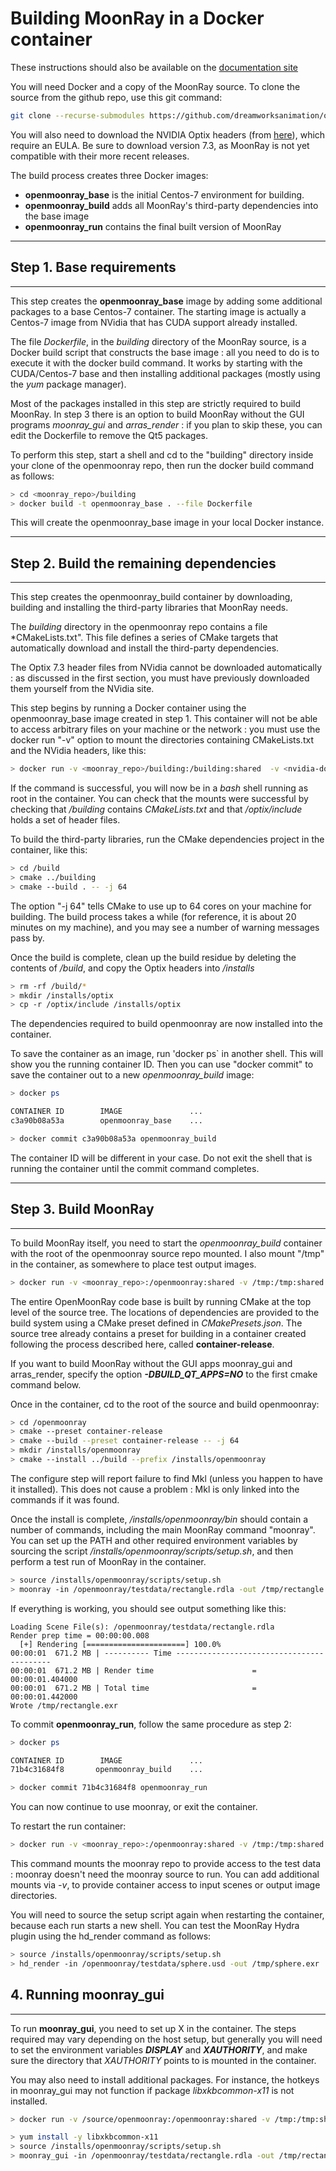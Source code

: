 # Building MoonRay in a Docker container

These instructions should also be available on the [documentation site](https://docs.openmoonray.org/getting-started/installation/building-moonray/building-moonray-container/)

You will need Docker and a copy of the MoonRay source. To clone the source from the github repo, use this git command:

```bash
git clone --recurse-submodules https://github.com/dreamworksanimation/openmoonray.git
```

You will also need to download the NVIDIA Optix headers (from [here](https://developer.nvidia.com/designworks/optix/downloads/legacy)), which require an EULA. Be sure to download version 7.3, as MoonRay is not yet compatible with their more recent releases.

The build process creates three Docker images:

- **openmoonray_base** is the initial Centos-7 environment for building.
- **openmoonray_build** adds all MoonRay's third-party dependencies into the base image
- **openmoonray_run** contains the final built version of MoonRay


---
## Step 1. Base requirements
---

This step creates the **openmoonray_base** image by adding some additional packages to a base Centos-7 container. The starting  image is actually a Centos-7 image from NVidia that has CUDA support already installed.

The file *Dockerfile*, in the *building* directory of the MoonRay source, is a Docker build script that constructs the base image : all you need to do is to execute it with the docker build command. It works by starting with the CUDA/Centos-7 base and then installing additional packages (mostly using the *yum* package manager).

Most of the packages installed in this step are strictly required to build MoonRay. In step 3 there is an option to build MoonRay without the GUI programs *moonray_gui* and *arras_render* : if you plan to skip these, you can edit the Dockerfile to remove the Qt5 packages.

To perform this step, start a shell and cd to the "building" directory inside your clone of the openmoonray repo, then run the docker build command as follows:

```bash
> cd <moonray_repo>/building
> docker build -t openmoonray_base . --file Dockerfile
```

This will create the openmoonray_base image in your local Docker instance.

---
## Step 2. Build the remaining dependencies
---

This step creates the openmoonray_build container by downloading, building and installing the third-party libraries that MoonRay needs.

The *building* directory in the openmoonray repo contains a file *CMakeLists.txt". This file defines a series of CMake targets that automatically download and install the third-party dependencies. 

The Optix 7.3 header files from NVidia cannot be downloaded automatically : as discussed in the first section, you must have previously downloaded them yourself from the NVidia site.

This step begins by running a Docker container using the openmoonray_base image created in step 1. This container will not be able to access arbitrary files on your machine or the network : you must use the docker run "-v" option to mount the directories containing CMakeLists.txt and the NVidia headers, like this:

```bash
> docker run -v <moonray_repo>/building:/building:shared  -v <nvidia-download-dir>:/optix:shared --network=host --rm -it openmoonray_base
```

If the command is successful, you will now be in a *bash* shell running as root in the container. You can check that the mounts were successful by checking that */building* contains *CMakeLists.txt* and that */optix/include* holds a set of header files.

To build the third-party libraries, run the CMake dependencies project in the container, like this:

```bash
> cd /build
> cmake ../building
> cmake --build . -- -j 64
```
The option "-j 64" tells CMake to use up to 64 cores on your machine for building. The build process takes a while (for reference, it is about 20 minutes on my machine), and you may see a number of warning messages pass by.

Once the build is complete, clean up the build residue by deleting the contents of */build*, and copy the Optix headers into */installs*

```bash
> rm -rf /build/*
> mkdir /installs/optix
> cp -r /optix/include /installs/optix
```

The dependencies required to build openmoonray are now installed into the container.

To save the container as an image, run 'docker ps` in another shell. This will show you the running container ID. Then you can use "docker commit" to save the container out to a new *openmoonray_build* image:

```bash
> docker ps

CONTAINER ID        IMAGE               ...
c3a90b08a53a        openmoonray_base    ...

> docker commit c3a90b08a53a openmoonray_build
```

The container ID will be different in your case. Do not exit the shell that is running the container until the commit command completes.

---
## Step 3. Build MoonRay
---

To build MoonRay itself, you need to start the *openmoonray_build* container with the root of the openmoonray source repo mounted. I also mount "/tmp" in the container, as somewhere to place test output images.

```bash
> docker run -v <moonray_repo>:/openmoonray:shared -v /tmp:/tmp:shared --network=host --rm -it openmoonray_build
```
The entire OpenMoonRay code base is built by running CMake at the top level of the source tree. The locations of dependencies are provided to the build system using a CMake preset defined in *CMakePresets.json*. The source tree already contains a preset for building in a container created following the process described here, called **container-release**.

If you want to build MoonRay without the GUI apps moonray_gui and arras_render, specify the option ***-DBUILD_QT_APPS=NO*** to the first cmake command below.

Once in the container, cd to the root of the source and build openmoonray:

```bash
> cd /openmoonray
> cmake --preset container-release 
> cmake --build --preset container-release -- -j 64
> mkdir /installs/openmoonray
> cmake --install ../build --prefix /installs/openmoonray
```
The configure step will report failure to find Mkl (unless you happen to have it installed). This does not cause a problem : Mkl is only linked into the commands if it was found.

Once the install is complete, */installs/openmoonray/bin* should contain a number of commands, including the main MoonRay command "moonray". You can set up the PATH and other required environment variables by sourcing the script */installs/openmoonray/scripts/setup.sh*, and then perform a test run of MoonRay in the container.

```bash
> source /installs/openmoonray/scripts/setup.sh
> moonray -in /openmoonray/testdata/rectangle.rdla -out /tmp/rectangle.exr
```

If everything is working, you should see output something like this:

```
Loading Scene File(s): /openmoonray/testdata/rectangle.rdla
Render prep time = 00:00:00.008
  [+] Rendering [======================] 100.0% 
00:00:01  671.2 MB | ---------- Time ------------------------------------------
00:00:01  671.2 MB | Render time                      = 00:00:01.404000
00:00:01  671.2 MB | Total time                       = 00:00:01.442000
Wrote /tmp/rectangle.exr
```

To commit **openmoonray_run**, follow the same procedure as step 2:

```bash
> docker ps

CONTAINER ID        IMAGE               ...
71b4c31684f8       openmoonray_build    ...

> docker commit 71b4c31684f8 openmoonray_run
```

You can now continue to use moonray, or exit the container. 

To restart the run container:

```bash
> docker run -v <moonray_repo>:/openmoonray:shared -v /tmp:/tmp:shared --network=host --rm -it openmoonray_run
```
This command mounts the moonray repo to provide access to the test data : moonray doesn't need the moonray source to run. You can add additional mounts via *-v*, to provide container access to input scenes or output image directories.

You will need to source the setup script again when restarting the container, because each run starts a new shell. You can test the MoonRay Hydra plugin using the hd_render command as follows:

```bash
> source /installs/openmoonray/scripts/setup.sh
> hd_render -in /openmoonray/testdata/sphere.usd -out /tmp/sphere.exr
```

## 4. Running moonray_gui 
---

To run **moonray_gui**, you need to set up X in the container. The steps required may vary depending on the host setup, but generally you will need to set the environment variables ***DISPLAY*** and ***XAUTHORITY***, and make sure the directory that *XAUTHORITY* points to is mounted in the container. 

You may also need to install additional packages. For instance, the hotkeys in moonray_gui may not function if package *libxkbcommon-x11* is not installed.

```bash
> docker run -v /source/openmoonray:/openmoonray:shared -v /tmp:/tmp:shared -e DISPLAY=$DISPLAY -e XAUTHORITY=${XAUTHORITY} -v "${XAUTHORITY}:${XAUTHORITY}:z" --network=host --rm -it openmoonray_run

> yum install -y libxkbcommon-x11
> source /installs/openmoonray/scripts/setup.sh
> moonray_gui -in /openmoonray/testdata/rectangle.rdla -out /tmp/rectangle.exr
```
